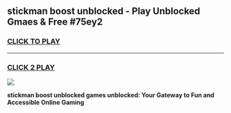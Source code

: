 
## stickman boost unblocked - Play Unblocked Gmaes & Free #75ey2
<h3>
<a href="https://news.freeplayer.one?title=stickman_boost_unblocked&ref=24F">CLICK TO PLAY</a></h3>
<hr>

<h3>
<a href="https://news.freeplayer.one?title=stickman_boost_unblocked&ref=24F">CLICK 2 PLAY</a>
  
</h3>

<a href="https://news.freeplayer.one?title=stickman_boost_unblocked&ref=24F/"><img src="https://clearcache.store/games.png"></a>


**stickman boost unblocked games unblocked: Your Gateway to Fun and Accessible Online Gaming**
